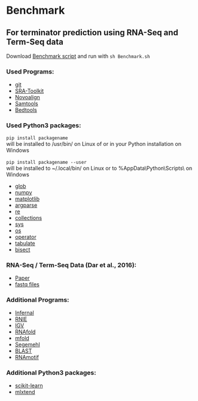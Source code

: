 # Benchmark

## For terminator prediction using RNA-Seq and Term-Seq data<br/>

Download [Benchmark script](https://github.com/SarahStrobel/Benchmark/blob/master/Benchmark.sh) and run with `sh Benchmark.sh` <br/>


### Used Programs:<br/>

* [git](https://git-scm.com/)<br/>
* [SRA-Toolkit](https://www.ncbi.nlm.nih.gov/sra/docs/toolkitsoft/)<br/>
* [Novoalign](http://www.novocraft.com/products/novoalign/)<br/>
* [Samtools](http://www.htslib.org/download/)<br/>
* [Bedtools](https://bedtools.readthedocs.io/en/latest/index.html)<br/>


### Used Python3 packages:<br/>

`pip install packagename`<br/>
will be installed to /usr/bin/ on Linux of or in your Python installation on Windows<br/>
<br/>
`pip install packagename --user`<br/>
will be installed to ~/.local/bin/ on Linux or to %AppData\Python\Scripts\ on Windows<br/>

* [glob](https://docs.python.org/3/library/glob.html)<br/>
* [numpy](https://numpy.org/)<br/>
* [matplotlib](https://matplotlib.org/)<br/>
* [argparse](https://docs.python.org/3/library/argparse.html)<br/>
* [re](https://docs.python.org/3/library/re.html)<br/>
* [collections](https://docs.python.org/3/library/collections.html)<br/>
* [sys](https://docs.python.org/3/library/sys.html)<br/>
* [os](https://docs.python.org/3/library/os.html)<br/>
* [operator](https://docs.python.org/3/library/operator.html)<br/>
* [tabulate](https://pypi.org/project/tabulate/)<br/>
* [bisect](https://docs.python.org/3.0/library/bisect.html)<br/>



### RNA-Seq / Term-Seq Data (Dar et al., 2016):<br/>
* [Paper](https://www.ncbi.nlm.nih.gov/pubmed/27120414)<br/>
* [fastq files](https://www.ncbi.nlm.nih.gov/sra?term=ERP014057)<br/>



### Additional Programs:<br/>

* [Infernal](http://eddylab.org/infernal/)<br/>
* [RNIE](https://github.com/ppgardne/RNIE)<br/>
* [IGV](https://software.broadinstitute.org/software/igv/)<br/>
* [RNAfold](http://rna.tbi.univie.ac.at/)<br/>
* [mfold](http://unafold.rna.albany.edu/?q=mfold)<br/>
* [Segemehl](https://www.bioinf.uni-leipzig.de/Software/segemehl/)<br/>
* [BLAST](https://blast.ncbi.nlm.nih.gov/Blast.cgi)<br/>
* [RNAmotif](http://casegroup.rutgers.edu/casegr-sh-2.5.html)<br/>



### Additional Python3 packages:<br/>

* [scikit-learn](https://scikit-learn.org/stable/)<br/>
* [mlxtend](http://rasbt.github.io/mlxtend/api_subpackages/mlxtend.plotting/)<br/>




